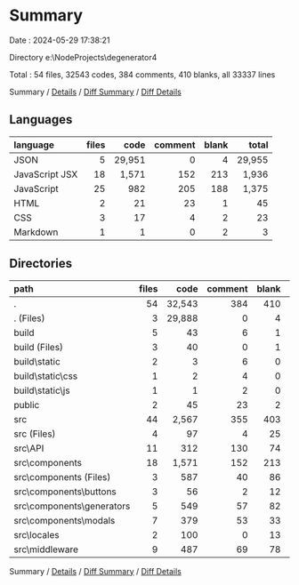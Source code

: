 # Summary

Date : 2024-05-29 17:38:21

Directory e:\\NodeProjects\\degenerator4

Total : 54 files,  32543 codes, 384 comments, 410 blanks, all 33337 lines

Summary / [Details](details.md) / [Diff Summary](diff.md) / [Diff Details](diff-details.md)

## Languages
| language | files | code | comment | blank | total |
| :--- | ---: | ---: | ---: | ---: | ---: |
| JSON | 5 | 29,951 | 0 | 4 | 29,955 |
| JavaScript JSX | 18 | 1,571 | 152 | 213 | 1,936 |
| JavaScript | 25 | 982 | 205 | 188 | 1,375 |
| HTML | 2 | 21 | 23 | 1 | 45 |
| CSS | 3 | 17 | 4 | 2 | 23 |
| Markdown | 1 | 1 | 0 | 2 | 3 |

## Directories
| path | files | code | comment | blank | total |
| :--- | ---: | ---: | ---: | ---: | ---: |
| . | 54 | 32,543 | 384 | 410 | 33,337 |
| . (Files) | 3 | 29,888 | 0 | 4 | 29,892 |
| build | 5 | 43 | 6 | 1 | 50 |
| build (Files) | 3 | 40 | 0 | 1 | 41 |
| build\\static | 2 | 3 | 6 | 0 | 9 |
| build\\static\\css | 1 | 2 | 4 | 0 | 6 |
| build\\static\\js | 1 | 1 | 2 | 0 | 3 |
| public | 2 | 45 | 23 | 2 | 70 |
| src | 44 | 2,567 | 355 | 403 | 3,325 |
| src (Files) | 4 | 97 | 4 | 25 | 126 |
| src\\API | 11 | 312 | 130 | 74 | 516 |
| src\\components | 18 | 1,571 | 152 | 213 | 1,936 |
| src\\components (Files) | 3 | 587 | 40 | 86 | 713 |
| src\\components\\buttons | 3 | 56 | 2 | 12 | 70 |
| src\\components\\generators | 5 | 549 | 57 | 82 | 688 |
| src\\components\\modals | 7 | 379 | 53 | 33 | 465 |
| src\\locales | 2 | 100 | 0 | 13 | 113 |
| src\\middleware | 9 | 487 | 69 | 78 | 634 |

Summary / [Details](details.md) / [Diff Summary](diff.md) / [Diff Details](diff-details.md)